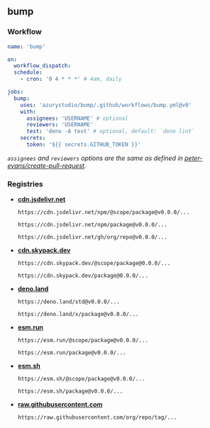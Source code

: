 ## bump

### Workflow

```yml
name: 'bump'

on:
  workflow_dispatch:
  schedule:
    - cron: '0 4 * * *' # 4am, daily

jobs:
  bump:
    uses: 'azurystudio/bump/.github/workflows/bump.yml@v0'
    with:
      assignees: 'USERNAME' # optional
      reviewers: 'USERNAME'
      test: 'deno -A test' # optional, default: `deno lint`
    secrets:
      token: '${{ secrets.GITHUB_TOKEN }}'
```

*`assignees` and `reviewers` options are the same as defined in [peter-evans/create-pull-request](https://github.com/peter-evans/create-pull-request).*

### Registries

  - [**cdn.jsdelivr.net**](https://cdn.jsdelivr.net)

    ```
    https://cdn.jsdelivr.net/npm/@scope/package@v0.0.0/...
    ```
    ```
    https://cdn.jsdelivr.net/npm/package@v0.0.0/...
    ```
    ```
    https://cdn.jsdelivr.net/gh/org/repo@v0.0.0/...
    ```

  - [**cdn.skypack.dev**](https://cdn.skypack.dev)

    ```
    https://cdn.skypack.dev/@scope/package@0.0.0/...
    ```
    ```
    https://cdn.skypack.dev/package@0.0.0/...
    ```

  - [**deno.land**](https://deno.land)

    ```
    https://deno.land/std@v0.0.0/...
    ```
    ```
    https://deno.land/x/package@v0.0.0/...
    ```

  - [**esm.run**](https://esm.run)

    ```
    https://esm.run/@scope/package@v0.0.0/...
    ```
    ```
    https://esm.run/package@v0.0.0/...
    ```

  - [**esm.sh**](https://esm.sh)

    ```
    https://esm.sh/@scope/package@v0.0.0/...
    ```
    ```
    https://esm.sh/package@v0.0.0/...
    ```

  - [**raw.githubusercontent.com**](https://raw.githubusercontent.com)

    ```
    https://raw.githubusercontent.com/org/repo/tag/...
    ```
